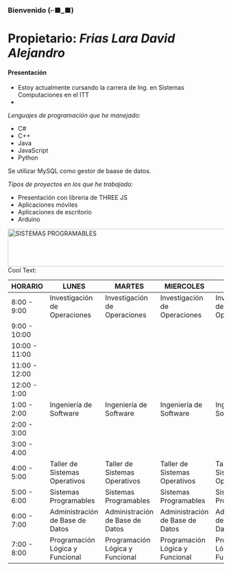                                                                             
### Bienvenido (⌐■_■)
# Propietario: _Frias Lara David Alejandro_
#### Presentación

- Estoy actualmente cursando la carrera de Ing. en Sistemas Computaciones en el ITT
-  

_Lenguajes de programación que he manejado:_

* C#
* C++
* Java
* JavaScript
* Python

Se utilizar MySQL como gestor de baase de datos.

_Tipos de proyectos en los que he trabajado:_
* Presentación con libreria de THREE JS
* Aplicaciones móviles
* Aplicaciones de escritorio
* Arduino

<a href="https://cooltext.com"><img src="https://images.cooltext.com/5549070.png" width="1065" height="88" alt="SISTEMAS PROGRAMABLES" /></a>
<a href="http://cooltext.com" target="_top"><img src="https://cooltext.com/images/ct_pixel.gif" width="80" height="15" alt="Cool Text: Logo and Graphics Generator" border="0" /></a>

| HORARIO        | LUNES                           | MARTES                          | MIERCOLES                       | JUEVES                          | VIERNES                         |
|----------------|---------------------------------|---------------------------------|---------------------------------|---------------------------------|---------------------------------|
| 8:00 - 9:00    |   Investigación de Operaciones  |   Investigación de Operaciones  |   Investigación de Operaciones  |   Investigación de Operaciones  |                                 |
|  9:00 - 10:00  |                                 |                                 |                                 |                                 |                                 |
|  10:00 - 11:00 |                                 |                                 |                                 |                                 |                                 |
|  11:00 - 12:00 |                                 |                                 |                                 |                                 |                                 |
| 12:00  -  1:00 |                                 |                                 |                                 |                                 |                                 |
|  1:00  -  2:00 |      Ingeniería de Software     |      Ingeniería de Software     |      Ingeniería de Software     |      Ingeniería de Software     |      Ingeniería de Software     |
|  2:00  -  3:00 |                                 |                                 |                                 |                                 |                                 |
|  3:00  -  4:00 |                                 |                                 |                                 |                                 |                                 |
|  4:00  -  5:00 |  Taller de Sistemas Operativos  |  Taller de Sistemas Operativos  |  Taller de Sistemas Operativos  |  Taller de Sistemas Operativos  |                                 |
|  5:00  -  6:00 |      Sistemas Programables      |      Sistemas Programables      |      Sistemas Programables      |      Sistemas Programables      |                                 |
|  6:00  -  7:00 | Administración de Base de Datos | Administración de Base de Datos | Administración de Base de Datos | Administración de Base de Datos | Administración de Base de Datos |
|  7:00  -  8:00 | Programación Lógica y Funcional | Programación Lógica y Funcional | Programación Lógica y Funcional | Programación Lógica y Funcional |                                 |


